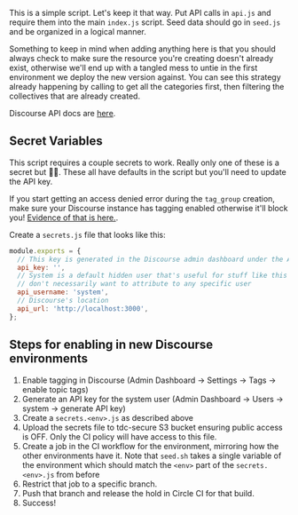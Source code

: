 This is a simple script. Let's keep it that way. Put API calls in `api.js` and require them into the main `index.js` script. Seed data should go in `seed.js` and be organized in a logical manner.

Something to keep in mind when adding anything here is that you should always check to make sure the resource you're creating doesn't already exist, otherwise we'll end up with a tangled mess to untie in the first environment we deploy the new version against. You can see this strategy already happening by calling to get all the categories first, then filtering the collectives that are already created.

Discourse API docs are [here](http://docs.discourse.org).

## Secret Variables

This script requires a couple secrets to work. Really only one of these is a secret but :woman_shrugging:. These all have defaults in the script but you'll need to update the API key.

If you start getting an access denied error during the `tag_group` creation, make sure your Discourse instance has tagging enabled otherwise it'll block you! [Evidence of that is here.](https://github.com/discourse/discourse/blob/a94dc0c7311f744bb8d5801787b0a1a5df0f036b/lib/guardian/tag_guardian.rb#L19).

Create a `secrets.js` file that looks like this:

```javascript
module.exports = {
  // This key is generated in the Discourse admin dashboard under the API tab
  api_key: '',
  // System is a default hidden user that's useful for stuff like this that we
  // don't necessarily want to attribute to any specific user
  api_username: 'system',
  // Discourse's location
  api_url: 'http://localhost:3000',
};
```

## Steps for enabling in new Discourse environments

1.  Enable tagging in Discourse (Admin Dashboard -> Settings -> Tags -> enable topic tags)
2.  Generate an API key for the system user (Admin Dashboard -> Users -> system -> generate API key)
3.  Create a `secrets.<env>.js` as described above
4.  Upload the secrets file to tdc-secure S3 bucket ensuring public access is OFF. Only the CI policy will have access to this file.
5.  Create a job in the CI workflow for the environment, mirroring how the other environments have it. Note that `seed.sh` takes a single variable of the environment which should match the `<env>` part of the `secrets.<env>.js` from before
6.  Restrict that job to a specific branch.
7.  Push that branch and release the hold in Circle CI for that build.
8.  Success!

